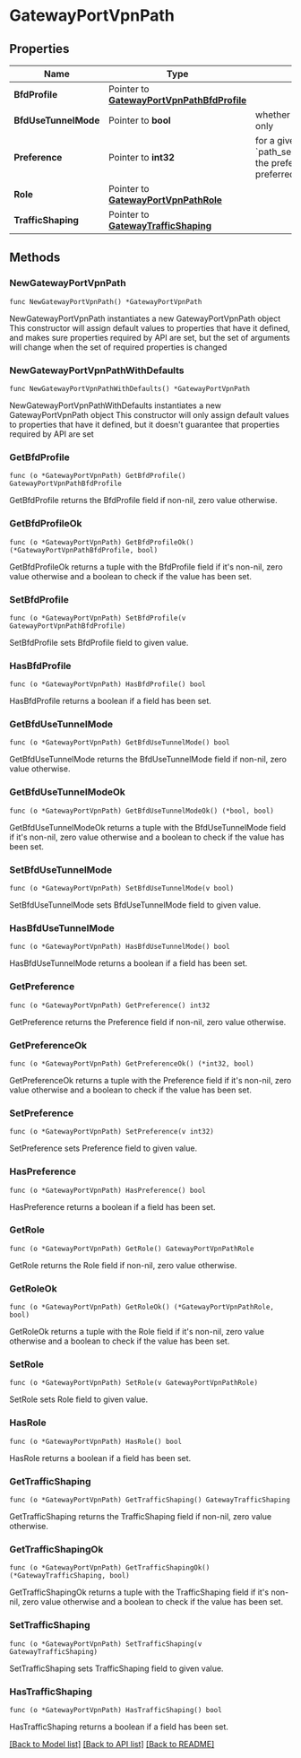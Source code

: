 # GatewayPortVpnPath

## Properties

Name | Type | Description | Notes
------------ | ------------- | ------------- | -------------
**BfdProfile** | Pointer to [**GatewayPortVpnPathBfdProfile**](GatewayPortVpnPathBfdProfile.md) |  | [optional] [default to GATEWAYPORTVPNPATHBFDPROFILE_BROADBAND]
**BfdUseTunnelMode** | Pointer to **bool** | whether to use tunnel mode. SSR only | [optional] [default to false]
**Preference** | Pointer to **int32** | for a given VPN, when &#x60;path_selection.strategy&#x60;&#x3D;&#x3D;&#x60;simple&#x60;, the preference for a path (lower is preferred) | [optional] 
**Role** | Pointer to [**GatewayPortVpnPathRole**](GatewayPortVpnPathRole.md) |  | [optional] [default to GATEWAYPORTVPNPATHROLE_SPOKE]
**TrafficShaping** | Pointer to [**GatewayTrafficShaping**](GatewayTrafficShaping.md) |  | [optional] 

## Methods

### NewGatewayPortVpnPath

`func NewGatewayPortVpnPath() *GatewayPortVpnPath`

NewGatewayPortVpnPath instantiates a new GatewayPortVpnPath object
This constructor will assign default values to properties that have it defined,
and makes sure properties required by API are set, but the set of arguments
will change when the set of required properties is changed

### NewGatewayPortVpnPathWithDefaults

`func NewGatewayPortVpnPathWithDefaults() *GatewayPortVpnPath`

NewGatewayPortVpnPathWithDefaults instantiates a new GatewayPortVpnPath object
This constructor will only assign default values to properties that have it defined,
but it doesn't guarantee that properties required by API are set

### GetBfdProfile

`func (o *GatewayPortVpnPath) GetBfdProfile() GatewayPortVpnPathBfdProfile`

GetBfdProfile returns the BfdProfile field if non-nil, zero value otherwise.

### GetBfdProfileOk

`func (o *GatewayPortVpnPath) GetBfdProfileOk() (*GatewayPortVpnPathBfdProfile, bool)`

GetBfdProfileOk returns a tuple with the BfdProfile field if it's non-nil, zero value otherwise
and a boolean to check if the value has been set.

### SetBfdProfile

`func (o *GatewayPortVpnPath) SetBfdProfile(v GatewayPortVpnPathBfdProfile)`

SetBfdProfile sets BfdProfile field to given value.

### HasBfdProfile

`func (o *GatewayPortVpnPath) HasBfdProfile() bool`

HasBfdProfile returns a boolean if a field has been set.

### GetBfdUseTunnelMode

`func (o *GatewayPortVpnPath) GetBfdUseTunnelMode() bool`

GetBfdUseTunnelMode returns the BfdUseTunnelMode field if non-nil, zero value otherwise.

### GetBfdUseTunnelModeOk

`func (o *GatewayPortVpnPath) GetBfdUseTunnelModeOk() (*bool, bool)`

GetBfdUseTunnelModeOk returns a tuple with the BfdUseTunnelMode field if it's non-nil, zero value otherwise
and a boolean to check if the value has been set.

### SetBfdUseTunnelMode

`func (o *GatewayPortVpnPath) SetBfdUseTunnelMode(v bool)`

SetBfdUseTunnelMode sets BfdUseTunnelMode field to given value.

### HasBfdUseTunnelMode

`func (o *GatewayPortVpnPath) HasBfdUseTunnelMode() bool`

HasBfdUseTunnelMode returns a boolean if a field has been set.

### GetPreference

`func (o *GatewayPortVpnPath) GetPreference() int32`

GetPreference returns the Preference field if non-nil, zero value otherwise.

### GetPreferenceOk

`func (o *GatewayPortVpnPath) GetPreferenceOk() (*int32, bool)`

GetPreferenceOk returns a tuple with the Preference field if it's non-nil, zero value otherwise
and a boolean to check if the value has been set.

### SetPreference

`func (o *GatewayPortVpnPath) SetPreference(v int32)`

SetPreference sets Preference field to given value.

### HasPreference

`func (o *GatewayPortVpnPath) HasPreference() bool`

HasPreference returns a boolean if a field has been set.

### GetRole

`func (o *GatewayPortVpnPath) GetRole() GatewayPortVpnPathRole`

GetRole returns the Role field if non-nil, zero value otherwise.

### GetRoleOk

`func (o *GatewayPortVpnPath) GetRoleOk() (*GatewayPortVpnPathRole, bool)`

GetRoleOk returns a tuple with the Role field if it's non-nil, zero value otherwise
and a boolean to check if the value has been set.

### SetRole

`func (o *GatewayPortVpnPath) SetRole(v GatewayPortVpnPathRole)`

SetRole sets Role field to given value.

### HasRole

`func (o *GatewayPortVpnPath) HasRole() bool`

HasRole returns a boolean if a field has been set.

### GetTrafficShaping

`func (o *GatewayPortVpnPath) GetTrafficShaping() GatewayTrafficShaping`

GetTrafficShaping returns the TrafficShaping field if non-nil, zero value otherwise.

### GetTrafficShapingOk

`func (o *GatewayPortVpnPath) GetTrafficShapingOk() (*GatewayTrafficShaping, bool)`

GetTrafficShapingOk returns a tuple with the TrafficShaping field if it's non-nil, zero value otherwise
and a boolean to check if the value has been set.

### SetTrafficShaping

`func (o *GatewayPortVpnPath) SetTrafficShaping(v GatewayTrafficShaping)`

SetTrafficShaping sets TrafficShaping field to given value.

### HasTrafficShaping

`func (o *GatewayPortVpnPath) HasTrafficShaping() bool`

HasTrafficShaping returns a boolean if a field has been set.


[[Back to Model list]](../README.md#documentation-for-models) [[Back to API list]](../README.md#documentation-for-api-endpoints) [[Back to README]](../README.md)



